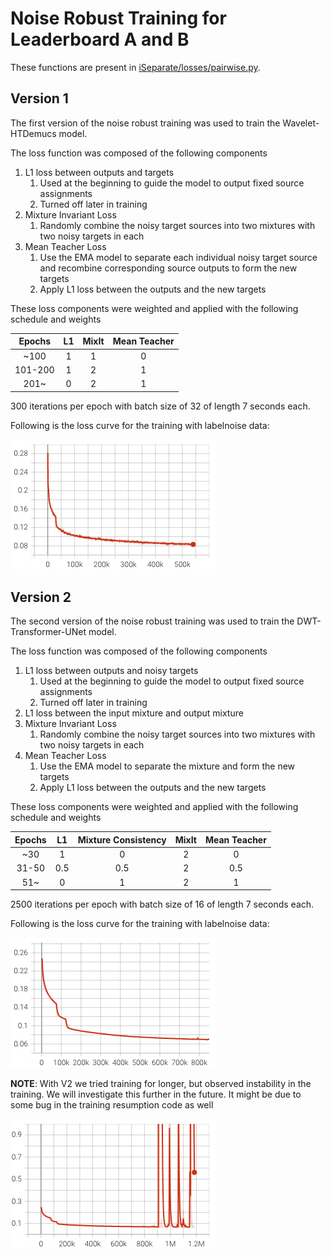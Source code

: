 # Noise Robust Training for Leaderboard A and B

These functions are present in [iSeparate/losses/pairwise.py](..%2F..%2FiSeparate%2Flosses%2Fpairwise.py).

## Version 1
The first version of the noise robust training was used to train the Wavelet-HTDemucs model. 

The loss function was composed of the following components

1. L1 loss between outputs and targets
   1. Used at the beginning to guide the model to output fixed source assignments
   2. Turned off later in training
2. Mixture Invariant Loss 
   1. Randomly combine the noisy target sources into two mixtures with two noisy targets in each
3. Mean Teacher Loss
   1. Use the EMA model to separate each individual noisy target source and recombine corresponding source outputs to form the new targets
   2. Apply L1 loss between the outputs and the new targets

These loss components were weighted and applied with the following schedule and weights

| Epochs  | L1  | MixIt | Mean Teacher |
|:-------:|:---:|:-----:|:------------:|
|  ~100   |  1  |   1   |      0       |
| 101-200 |  1  |   2   |      1       |
|  201~   |  0  |   2   |      1       |

300 iterations per epoch with batch size of 32 of length 7 seconds each.


Following is the loss curve for the training with labelnoise data:

![img.png](imgs/V1_labelnoise_loss.png)

## Version 2
The second version of the noise robust training was used to train the DWT-Transformer-UNet model. 

The loss function was composed of the following components

1. L1 loss between outputs and noisy targets
   1. Used at the beginning to guide the model to output fixed source assignments
   2. Turned off later in training
2. L1 loss between the input mixture and output mixture
3. Mixture Invariant Loss 
   1. Randomly combine the noisy target sources into two mixtures with two noisy targets in each
4. Mean Teacher Loss
   1. Use the EMA model to separate the mixture and form the new targets
   2. Apply L1 loss between the outputs and the new targets

These loss components were weighted and applied with the following schedule and weights

| Epochs | L1  | Mixture Consistency | MixIt | Mean Teacher |
|:------:|:---:|:----------:|:-----:|:------------:|
|  ~30   |  1  |     0      |   2   |      0       |
| 31-50  | 0.5 |    0.5     |   2   |     0.5      |
|  51~   |  0  |     1      |   2   |      1       |

2500 iterations per epoch with batch size of 16 of length 7 seconds each.

Following is the loss curve for the training with labelnoise data:

![img.png](imgs/V2_labelnoise_loss.png)

**NOTE**: With V2 we tried training for longer, but observed instability in the training.
We will investigate this further in the future. 
It might be due to some bug in the training resumption code as well

![img.png](imgs/V2_labelnoise_instability.png)
